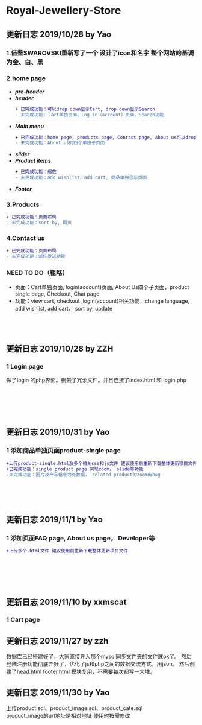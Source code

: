 # Royal-Jewellery-Store

## 更新日志 2019/10/28 by Yao
### 1.借鉴SWAROVSKI重新写了一个 设计了icon和名字 整个网站的基调为金、白、黑
### 2.home page
   - ***pre-header***
   - ***header***
      ```diff
      + 已完成功能：可以drop down显示Cart, drop down显示Search       
      - 未完成功能: Cart单独页面，Log in（account）页面，Search功能
      ```
   - ***Main menu***
      ```diff
      + 已完成功能：home page, products page, Contact page, About us可以drop down
      - 未完成功能：About us的四个单独子页面
      ```
   - ***slider***
   - ***Product items***
      ```diff
      + 已完成功能：缩放        
      - 未完成功能：add wishlist，add cart, 商品单独显示页面
      ```
   - ***Footer***
### 3.Products

   ```diff
   + 已完成功能：页面布局
   - 未完成功能：sort by, 翻页
   ```    
### 4.Contact us
   ```diff
   + 已完成功能：页面布局
   - 未完成功能：邮件发送功能
   ```
### NEED TO DO（粗略） 
   - 页面：Cart单独页面, login(account)页面, About Us四个子页面，product single page, Checkout, Chat page
   - 功能：view cart, checkout ,login(account)相关功能，change language, add wishlist, add cart， sort by, update
   <br><br><br><br>
   
## 更新日志 2019/10/28 by ZZH
   ### 1 Login page
   做了login 的php界面。删去了冗余文件。并且连接了index.html 和 login.php
   
   <br><br><br><br>
   
## 更新日志 2019/10/31 by Yao
   
   ### 1 添加商品单独页面product-single page
   ```diff
   +上传product-single.html及多个相关css和js文件 建议使用前重新下载整体更新项目文件
   +已完成功能：single product page 实现zoom， slide等功能
   -未完成功能：图片及产品信息为死数据， related product的zoom有bug
   ```
   <br><br><br>
   
## 更新日志 2019/11/1 by Yao
   
   ### 1 添加页面FAQ page, About us page， Developer等
   ```diff
   +上传多个.html文件 建议使用前重新下载整体更新项目文件
   ```
<br><br><br><br>
## 更新日志 2019/11/10 by xxmscat
   
   ### 1 Cart page
  
## 更新日志 2019/11/27 by zzh
数据库已经搭建好了，大家直接导入那个mysql同步文件夹的文件就ok了。
然后登陆注册功能彻底弄好了，优化了js和php之间的数据交流方式，用json。
然后创建了head.html footer.html 模块复用，不需要每次都写一大堆。


## 更新日志 2019/11/30 by Yao
上传product.sql、product_image.sql、product_cate.sql<br>
product_image的url地址是相对地址 使用时按需修改
